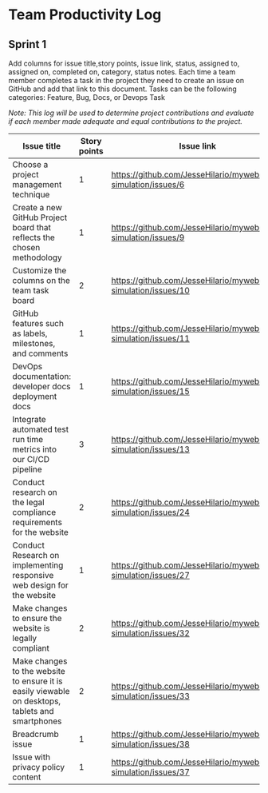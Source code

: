 
# Team Productivity Log

## Sprint 1
Add columns for issue title,story points, issue link, status, assigned to, assigned on, completed on, category, status 
notes. Each time a team member completes a task in the project they need to create an issue on GitHub and add that link 
to this document. Tasks can be the following categories: Feature, Bug, Docs, or Devops Task

*Note: This log will be used to determine project contributions and evaluate if each member made adequate and equal 
contributions to the project.*

| Issue title                                                                                      | Story points | Issue link                                                      | Status | Assigned to | Assigned on | Completed on | Category    | Status notes |
|--------------------------------------------------------------------------------------------------|--------------|-----------------------------------------------------------------|--------|-------------|-------------|--------------|-------------|--------------|
| Choose a project management technique                                                            | 1            | https://github.com/JesseHilario/mywebclass-simulation/issues/6  | Done   | Jesse       | 3/19/2023   | 3/19/2023    | Docs        |              |
| Create a new GitHub Project board that reflects the chosen methodology                           | 1            | https://github.com/JesseHilario/mywebclass-simulation/issues/9  | Done   | Jesse       | 3/19/2023   | 3/20/2023    | Docs        |              |
| Customize the columns on the team task board                                                     | 2            | https://github.com/JesseHilario/mywebclass-simulation/issues/10 | Done   | Jesse       | 3/19/2023   | 3/20/2023    | Docs        |              | 
| GitHub features such as labels, milestones, and comments                                         | 1            | https://github.com/JesseHilario/mywebclass-simulation/issues/11 | Done   | Jesse       | 3/19/2023   | 3/20/2023    | Docs        |              | 
| DevOps documentation: developer docs deployment docs                                             | 1            | https://github.com/JesseHilario/mywebclass-simulation/issues/15 | Done   | Jesse       | 3/19/2023   | 3/21/2023    | Docs        |              | 
| Integrate automated test run time metrics into our CI/CD pipeline                                | 3            | https://github.com/JesseHilario/mywebclass-simulation/issues/13 | Done   | Jesse       | 3/19/2023   | 3/21/2023    | Devops Task |              | 
| Conduct research on the legal compliance requirements for the website                            | 2            | https://github.com/JesseHilario/mywebclass-simulation/issues/24 | Done   | Balaji      | 3/19/2023   | 3/26/2023    | Docs        |              | 
| Conduct Research on implementing responsive web design for the website                           | 1            | https://github.com/JesseHilario/mywebclass-simulation/issues/27 | Done   | Balaji      | 3/19/2023   | 3/26/2023    | Docs        |              | 
| Make changes to ensure the website is legally compliant                                          | 2            | https://github.com/JesseHilario/mywebclass-simulation/issues/32 | Done   | Balaji      | 3/26/2023   | 3/26/2023    | Feature     |              |
| Make changes to the website to ensure it is easily viewable on desktops, tablets and smartphones | 2            | https://github.com/JesseHilario/mywebclass-simulation/issues/33 | Done   | Balaji      | 3/26/2023   | 3/26/2023    | Feature     |              |
| Breadcrumb issue                                                                                 | 1            | https://github.com/JesseHilario/mywebclass-simulation/issues/38 | Todo   | Balaji      | 3/26/2023   |              | Bugs        |              |
| Issue with privacy policy content                                                                | 1            | https://github.com/JesseHilario/mywebclass-simulation/issues/37 | Todo   | Balaji      | 3/26/2023   |              | Bugs        |              |



